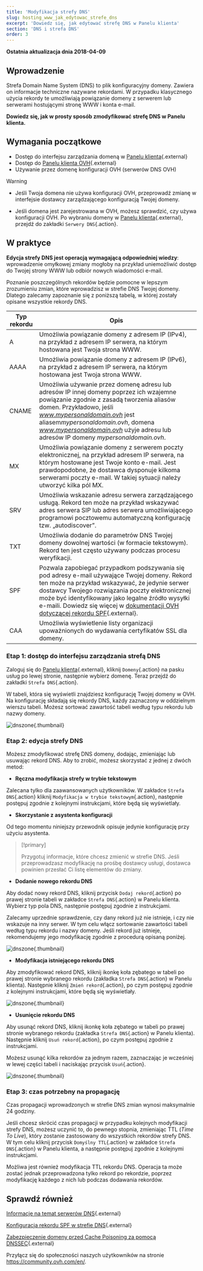 ```yaml
---
title: 'Modyfikacja strefy DNS'
slug: hosting_www_jak_edytowac_strefe_dns
excerpt: 'Dowiedz się, jak edytować strefę DNS w Panelu klienta'
section: 'DNS i strefa DNS'
order: 3
---
```


**Ostatnia aktualizacja dnia 2018-04-09**

## Wprowadzenie

Strefa Domain Name System (DNS) to plik konfiguracyjny domeny. Zawiera on informacje techniczne nazywane rekordami. W przypadku klasycznego użycia rekordy te umożliwiają powiązanie domeny z serwerem lub serwerami hostującymi stronę WWW i konta e-mail. 

**Dowiedz się, jak w prosty sposób zmodyfikować strefę DNS w Panelu klienta.**

## Wymagania początkowe

- Dostęp do interfejsu zarządzania domeną w [Panelu klienta](https://www.ovh.com/auth/?action=gotomanager&from=https://www.ovh.pl/&ovhSubsidiary=pl){.external}
- Dostęp do [Panelu klienta OVH](https://www.ovh.com/auth/?action=gotomanager&from=https://www.ovh.pl/&ovhSubsidiary=pl){.external}
- Używanie przez domenę konfiguracji OVH (serwerów DNS OVH) 

> [!warning]
>
> - Jeśli Twoja domena nie używa konfiguracji OVH, przeprowadź zmianę w interfejsie dostawcy zarządzającego konfiguracją Twojej domeny. 
>
> - Jeśli domena jest zarejestrowana w OVH, możesz sprawdzić, czy używa konfiguracji OVH. Po wybraniu domeny w [Panelu klienta](https://www.ovh.com/auth/?action=gotomanager&from=https://www.ovh.pl/&ovhSubsidiary=pl){.external}, przejdź do zakładki `Serwery DNS`{.action}.
>

## W praktyce

**Edycja strefy DNS jest operacją wymagającą odpowiedniej wiedzy**: wprowadzenie omyłkowej zmiany mogłoby na przykład uniemożliwić dostęp do Twojej strony WWW lub odbiór nowych wiadomości e-mail.

Poznanie poszczególnych rekordów będzie pomocne w lepszym zrozumieniu zmian, które wprowadzisz w strefie DNS Twojej domeny. Dlatego zalecamy zapoznanie się z poniższą tabelą, w której zostały opisane wszystkie rekordy DNS. 

|Typ rekordu|Opis| 
|---|---|
|A|Umożliwia powiązanie domeny z adresem IP (IPv4), na przykład z adresem IP serwera, na którym hostowana jest Twoja strona WWW.|
|AAAA|Umożliwia powiązanie domeny z adresem IP (IPv6), na przykład z adresem IP serwera, na którym hostowana jest Twoja strona WWW.|
|CNAME|Umożliwia używanie przez domenę adresu lub adresów IP innej domeny poprzez ich wzajemne powiązanie zgodnie z zasadą tworzenia aliasów domen. Przykładowo, jeśli *www.mypersonaldomain.ovh* jest aliasem*mypersonaldomain.ovh*, domena *www.mypersonaldomain.ovh* użyje adresu lub adresów IP domeny *mypersonaldomain.ovh*.|
|MX|Umożliwia powiązanie domeny z serwerem poczty elektronicznej, na przykład adresem IP serwera, na którym hostowane jest Twoje konto e-mail. Jest prawdopodobne, że dostawca dysponuje kilkoma serwerami poczty e-mail. W takiej sytuacji należy utworzyć kilka pól MX.|
|SRV|Umożliwia wskazanie adresu serwera zarządzającego usługą. Rekord ten może na przykład wskazywać adres serwera SIP lub adres serwera umożliwiającego programowi pocztowemu automatyczną konfigurację tzw. „autodiscover”.|
|TXT|Umożliwia dodanie do parametrów DNS Twojej domeny dowolnej wartości (w formacie tekstowym). Rekord ten jest często używany podczas procesu weryfikacji.|
|SPF|Pozwala zapobiegać przypadkom podszywania się pod adresy e-mail używające Twojej domeny. Rekord ten może na przykład wskazywać, że jedynie serwer dostawcy Twojego rozwiązania poczty elektronicznej może być identyfikowany jako legalne źródło wysyłki e-maili. Dowiedz się więcej w [dokumentacji OVH dotyczącej rekordu SPF](https://docs.ovh.com/pl/domains/uslugi_www_pole_spf/){.external}.|
|CAA|Umożliwia wyświetlenie listy organizacji upoważnionych do wydawania certyfikatów SSL dla domeny.|

### Etap 1: dostęp do interfejsu zarządzania strefą DNS

Zaloguj się do [Panelu klienta](https://www.ovh.com/auth/?action=gotomanager&from=https://www.ovh.pl/&ovhSubsidiary=pl){.external}, kliknij `Domeny`{.action} na pasku usług po lewej stronie, następnie wybierz domenę. Teraz przejdź do zakładki `Strefa DNS`{.action}.

W tabeli, która się wyświetli znajdziesz konfigurację Twojej domeny w OVH. Na konfigurację składają się rekordy DNS, każdy zaznaczony w oddzielnym wierszu tabeli. Możesz sortować zawartość tabeli według typu rekordu lub nazwy domeny. 

![dnszone](images/edit-dns-zone-ovh-control-panel.png){.thumbnail}

### Etap 2: edycja strefy DNS 

Możesz zmodyfikować strefę DNS domeny, dodając, zmieniając lub usuwając rekord DNS. Aby to zrobić, możesz skorzystać z jednej z dwóch metod:

- **Ręczna modyfikacja strefy w trybie tekstowym**

Zalecana tylko dla zaawansowanych użytkowników. W zakładce `Strefa DNS`{.action} kliknij `Modyfikacja w trybie tekstowym`{.action}, następnie postępuj zgodnie z kolejnymi instrukcjami, które będą się wyświetlały.

- **Skorzystanie z asystenta konfiguracji**

Od tego momentu niniejszy przewodnik opisuje jedynie konfigurację przy użyciu asystenta.

> [!primary]
>
> Przygotuj informacje, które chcesz zmienić w strefie DNS. Jeśli przeprowadzasz modyfikację na prośbę dostawcy usługi, dostawca powinien przesłać Ci listę elementów do zmiany. 
>

- **Dodanie nowego rekordu DNS**

Aby dodać nowy rekord DNS, kliknij przycisk `Dodaj rekord`{.action} po prawej stronie tabeli w zakładce `Strefa DNS`{.action} w Panelu klienta. Wybierz typ pola DNS, następnie postępuj zgodnie z instrukcjami.

Zalecamy uprzednie sprawdzenie, czy dany rekord już nie istnieje, i czy nie wskazuje na inny serwer. W tym celu włącz sortowanie zawartości tabeli według typu rekordu i nazwy domeny. Jeśli rekord już istnieje, rekomendujemy jego modyfikację zgodnie z procedurą opisaną poniżej.

![dnszone](images/edit-dns-zone-ovh-add-entry.png){.thumbnail}

- **Modyfikacja istniejącego rekordu DNS**

Aby zmodyfikować rekord DNS, kliknij ikonkę koła zębatego w tabeli po prawej stronie wybranego rekordu (zakładka `Strefa DNS`{.action} w Panelu klienta). Następnie kliknij `Zmień rekord`{.action}, po czym postępuj zgodnie z kolejnymi instrukcjami, które będą się wyświetlały. 

![dnszone](images/edit-dns-zone-ovh-modify-entry.png){.thumbnail}

- **Usunięcie rekordu DNS**

Aby usunąć rekord DNS, kliknij ikonkę koła zębatego w tabeli po prawej stronie wybranego rekordu (zakładka `Strefa DNS`{.action} w Panelu klienta). Następnie kliknij `Usuń rekord`{.action}, po czym postępuj zgodnie z instrukcjami.

Możesz usunąć kilka rekordów za jednym razem, zaznaczając je wcześniej w lewej części tabeli i naciskając przycisk `Usuń`{.action}.

![dnszone](images/edit-dns-zone-ovh-delete-entry.png){.thumbnail}

### Etap 3: czas potrzebny na propagację

Czas propagacji wprowadzonych w strefie DNS zmian wynosi maksymalnie 24 godziny.

Jeśli chcesz skrócić czas propagacji w przypadku kolejnych modyfikacji strefy DNS, możesz uczynić to, do pewnego stopnia, zmieniając TTL (*Time To Live*), który zostanie zastosowany do wszystkich rekordów strefy DNS.
W tym celu kliknij przycisk `Domyślny TTL`{.action} w zakładce `Strefa DNS`{.action} w Panelu klienta, a następnie postępuj zgodnie z kolejnymi instrukcjami.

Możliwa jest również modyfikacja TTL rekordu DNS. Operacja ta może zostać jednak przeprowadzona tylko rekord po rekordzie, poprzez modyfikację każdego z nich lub podczas dodawania rekordów. 

## Sprawdź również

[Informacje na temat serwerów DNS](https://docs.ovh.com/pl/domains/hosting_www_informacje_na_temat_serwerow_dns/){.external}

[Konfiguracja rekordu SPF w strefie DNS](https://docs.ovh.com/pl/domains/uslugi_www_pole_spf/){.external}

[Zabezpieczenie domeny przed Cache Poisoning za pomocą DNSSEC](https://www.ovh.pl/domeny/usluga_dnssec.xml){.external}

Przyłącz się do społeczności naszych użytkowników na stronie <https://community.ovh.com/en/>.